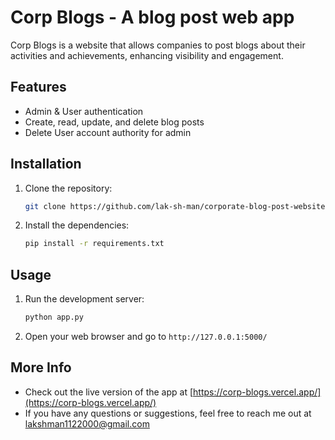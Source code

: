 # Corp Blogs - A blog post web app

Corp Blogs is a website that allows companies to post blogs about their activities and achievements, enhancing visibility and engagement.

## Features

- Admin & User authentication
- Create, read, update, and delete blog posts
- Delete User account authority for admin  

## Installation

1. Clone the repository:
    ```bash
    git clone https://github.com/lak-sh-man/corporate-blog-post-website.git
    ```
2. Install the dependencies:
    ```bash
    pip install -r requirements.txt
    ```

## Usage

1. Run the development server:
    ```bash
    python app.py
    ```

2. Open your web browser and go to `http://127.0.0.1:5000/`

## More Info

- Check out the live version of the app at [https://corp-blogs.vercel.app/](https://corp-blogs.vercel.app/)
- If you have any questions or suggestions, feel free to reach me out at [lakshman1122000@gmail.com](mailto:lakshman1122000@gmail.com)



